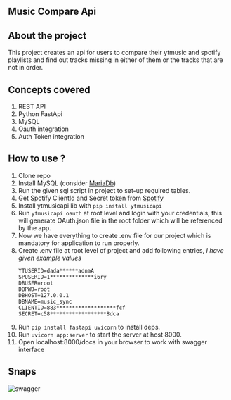 ## Music Compare Api

## About the project

This project creates an api for users to compare their ytmusic and spotify playlists and find out tracks missing in either of them or the tracks that are not in order.

## Concepts covered

1. REST API
2. Python FastApi
3. MySQL
4. Oauth integration
5. Auth Token integration

## How to use ?

1. Clone repo
2. Install MySQL (consider [MariaDb](https://mariadb.org/))
3. Run the given sql script in project to set-up required tables.
4. Get Spotify ClientId and Secret token from [Spotify](https://developer.spotify.com/documentation/web-api/concepts/access-token)
5. Install ytmusicapi lib with `pip install ytmusicapi`
6. Run `ytmusicapi oauth` at root level and login with your credentials, this will generate OAuth.json file in the root folder which will be referenced by the app.
7. Now we have everything to create .env file for our project which is mandatory for application to run properly.
8. Create .env file at root level of project and add following entries, *I have given example values*
   ```
   YTUSERID=dada******adnaA
   SPUSERID=1**************i6ry
   DBUSER=root
   DBPWD=root
   DBHOST=127.0.0.1
   DBNAME=music_sync
   CLIENTID=883*******************fcf
   SECRET=c58******************8dca
   ```
9. Run `pip install fastapi uvicorn` to install deps.
10. Run `uvicorn app:server` to start the server at host 8000.
11. Open localhost:8000/docs in your browser to work with swagger interface

## Snaps

![swagger](https://drive.google.com/uc?export=view&id=1ekuUxm6fJsupaX9kTxBYMa-9kk9HDiL4)
  
